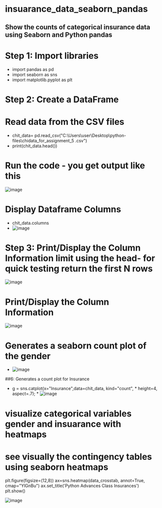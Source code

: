 # insuarance_data_seaborn_pandas
## Show the counts of categorical insurance data using Seaborn and Python pandas
# Step 1: Import libraries
* import pandas as pd
* import seaborn as sns
* import matplotlib.pyplot as plt

# Step 2: Create a DataFrame
# Read data from the CSV files
* chit_data= pd.read_csv("C:\\Users\\user\\Desktop\\python-files\\chidata_for_assignment_5 .csv")
* print(chit_data.head())
# Run the code - you get output like this

![image](https://user-images.githubusercontent.com/17750481/113332178-82a92f00-9329-11eb-8a12-1d9d04cfd218.png)

# Display Dataframe Columns
* chit_data.columns
* ![image](https://user-images.githubusercontent.com/17750481/113332373-c3a14380-9329-11eb-88d4-3007a02bfa5c.png)
# Step 3: Print/Display the Column Information limit using the head- for quick testing return the first N rows
![image](https://user-images.githubusercontent.com/17750481/113332542-f51a0f00-9329-11eb-9562-2ad13dabc621.png)
# Print/Display the Column Information
![image](https://user-images.githubusercontent.com/17750481/113332921-8093a000-932a-11eb-9e74-ddbd93108928.png)

# Generates a seaborn count plot of the gender
* ![image](https://user-images.githubusercontent.com/17750481/113337408-68268400-9330-11eb-9a3b-179f3b7e8bac.png)

##6: Generates a count plot for Insurance
* g = sns.catplot(x="Insurance",data=chit_data, kind="count",
                * height=4, aspect=.7);
                * ![image](https://user-images.githubusercontent.com/17750481/113337591-a7ed6b80-9330-11eb-8dea-b64841f281b7.png)

# visualize categorical variables gender and insuarance with heatmaps
# see visually the contingency tables using seaborn heatmaps
plt.figure(figsize=(12,8)) 
ax=sns.heatmap(data_crosstab, annot=True, cmap="YlGnBu")
ax.set_title('Python Advances Class Insurances')
plt.show()

![image](https://user-images.githubusercontent.com/17750481/113336827-9d7ea200-932f-11eb-8ed9-c8f5097bc835.png)


